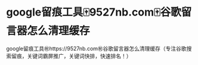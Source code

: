 # google留痕工具🀄️9527nb.com🀄️谷歌留言器怎么清理缓存

google留痕工具㊗️https://9527nb.com㊗️谷歌留言器怎么清理缓存（专注谷歌搜索留痕，关键词霸屏推广，关键词快排，快速排名！）